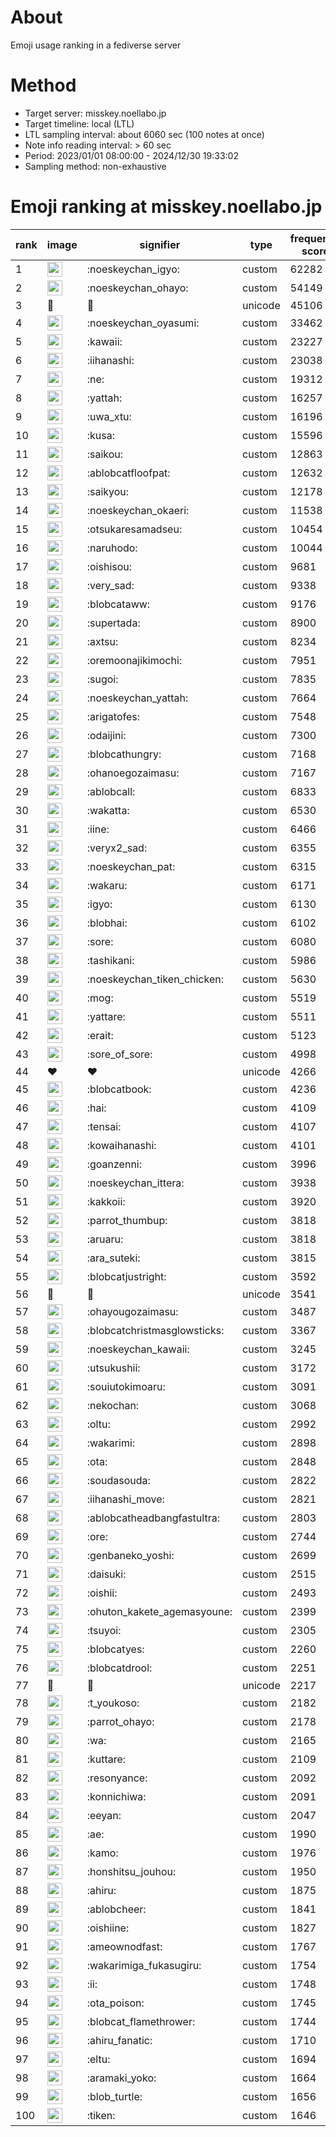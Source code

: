 # About
Emoji usage ranking in a fediverse server

# Method
- Target server: misskey.noellabo.jp
- Target timeline: local (LTL)
- LTL sampling interval: about 6060 sec (100 notes at once)
- Note info reading interval: > 60 sec
- Period: 2023/01/01 08:00:00 - 2024/12/30 19:33:02 
- Sampling method: non-exhaustive

# Emoji ranking at misskey.noellabo.jp

|rank|image|signifier|type|frequency score|
|----|----|----|----|----|
|1|<img height="24" src="https://misskey.noellabo.jp/emoji/noeskeychan_igyo.webp">|:noeskeychan_igyo:|custom|62282|
|2|<img height="24" src="https://misskey.noellabo.jp/emoji/noeskeychan_ohayo.webp">|:noeskeychan_ohayo:|custom|54149|
|3|🎉|🎉|unicode|45106|
|4|<img height="24" src="https://misskey.noellabo.jp/emoji/noeskeychan_oyasumi.webp">|:noeskeychan_oyasumi:|custom|33462|
|5|<img height="24" src="https://misskey.noellabo.jp/emoji/kawaii.webp">|:kawaii:|custom|23227|
|6|<img height="24" src="https://misskey.noellabo.jp/emoji/iihanashi.webp">|:iihanashi:|custom|23038|
|7|<img height="24" src="https://misskey.noellabo.jp/emoji/ne.webp">|:ne:|custom|19312|
|8|<img height="24" src="https://misskey.noellabo.jp/emoji/yattah.webp">|:yattah:|custom|16257|
|9|<img height="24" src="https://misskey.noellabo.jp/emoji/uwa_xtu.webp">|:uwa_xtu:|custom|16196|
|10|<img height="24" src="https://misskey.noellabo.jp/emoji/kusa.webp">|:kusa:|custom|15596|
|11|<img height="24" src="https://misskey.noellabo.jp/emoji/saikou.webp">|:saikou:|custom|12863|
|12|<img height="24" src="https://misskey.noellabo.jp/emoji/ablobcatfloofpat.webp">|:ablobcatfloofpat:|custom|12632|
|13|<img height="24" src="https://misskey.noellabo.jp/emoji/saikyou.webp">|:saikyou:|custom|12178|
|14|<img height="24" src="https://misskey.noellabo.jp/emoji/noeskeychan_okaeri.webp">|:noeskeychan_okaeri:|custom|11538|
|15|<img height="24" src="https://misskey.noellabo.jp/emoji/otsukaresamadseu.webp">|:otsukaresamadseu:|custom|10454|
|16|<img height="24" src="https://misskey.noellabo.jp/emoji/naruhodo.webp">|:naruhodo:|custom|10044|
|17|<img height="24" src="https://misskey.noellabo.jp/emoji/oishisou.webp">|:oishisou:|custom|9681|
|18|<img height="24" src="https://misskey.noellabo.jp/emoji/very_sad.webp">|:very_sad:|custom|9338|
|19|<img height="24" src="https://misskey.noellabo.jp/emoji/blobcataww.webp">|:blobcataww:|custom|9176|
|20|<img height="24" src="https://misskey.noellabo.jp/emoji/supertada.webp">|:supertada:|custom|8900|
|21|<img height="24" src="https://misskey.noellabo.jp/emoji/axtsu.webp">|:axtsu:|custom|8234|
|22|<img height="24" src="https://misskey.noellabo.jp/emoji/oremoonajikimochi.webp">|:oremoonajikimochi:|custom|7951|
|23|<img height="24" src="https://misskey.noellabo.jp/emoji/sugoi.webp">|:sugoi:|custom|7835|
|24|<img height="24" src="https://misskey.noellabo.jp/emoji/noeskeychan_yattah.webp">|:noeskeychan_yattah:|custom|7664|
|25|<img height="24" src="https://misskey.noellabo.jp/emoji/arigatofes.webp">|:arigatofes:|custom|7548|
|26|<img height="24" src="https://misskey.noellabo.jp/emoji/odaijini.webp">|:odaijini:|custom|7300|
|27|<img height="24" src="https://misskey.noellabo.jp/emoji/blobcathungry.webp">|:blobcathungry:|custom|7168|
|28|<img height="24" src="https://misskey.noellabo.jp/emoji/ohanoegozaimasu.webp">|:ohanoegozaimasu:|custom|7167|
|29|<img height="24" src="https://misskey.noellabo.jp/emoji/ablobcall.webp">|:ablobcall:|custom|6833|
|30|<img height="24" src="https://misskey.noellabo.jp/emoji/wakatta.webp">|:wakatta:|custom|6530|
|31|<img height="24" src="https://misskey.noellabo.jp/emoji/iine.webp">|:iine:|custom|6466|
|32|<img height="24" src="https://misskey.noellabo.jp/emoji/veryx2_sad.webp">|:veryx2_sad:|custom|6355|
|33|<img height="24" src="https://misskey.noellabo.jp/emoji/noeskeychan_pat.webp">|:noeskeychan_pat:|custom|6315|
|34|<img height="24" src="https://misskey.noellabo.jp/emoji/wakaru.webp">|:wakaru:|custom|6171|
|35|<img height="24" src="https://misskey.noellabo.jp/emoji/igyo.webp">|:igyo:|custom|6130|
|36|<img height="24" src="https://misskey.noellabo.jp/emoji/blobhai.webp">|:blobhai:|custom|6102|
|37|<img height="24" src="https://misskey.noellabo.jp/emoji/sore.webp">|:sore:|custom|6080|
|38|<img height="24" src="https://misskey.noellabo.jp/emoji/tashikani.webp">|:tashikani:|custom|5986|
|39|<img height="24" src="https://misskey.noellabo.jp/emoji/noeskeychan_tiken_chicken.webp">|:noeskeychan_tiken_chicken:|custom|5630|
|40|<img height="24" src="https://misskey.noellabo.jp/emoji/mog.webp">|:mog:|custom|5519|
|41|<img height="24" src="https://misskey.noellabo.jp/emoji/yattare.webp">|:yattare:|custom|5511|
|42|<img height="24" src="https://misskey.noellabo.jp/emoji/erait.webp">|:erait:|custom|5123|
|43|<img height="24" src="https://misskey.noellabo.jp/emoji/sore_of_sore.webp">|:sore_of_sore:|custom|4998|
|44|❤|❤|unicode|4266|
|45|<img height="24" src="https://misskey.noellabo.jp/emoji/blobcatbook.webp">|:blobcatbook:|custom|4236|
|46|<img height="24" src="https://misskey.noellabo.jp/emoji/hai.webp">|:hai:|custom|4109|
|47|<img height="24" src="https://misskey.noellabo.jp/emoji/tensai.webp">|:tensai:|custom|4107|
|48|<img height="24" src="https://misskey.noellabo.jp/emoji/kowaihanashi.webp">|:kowaihanashi:|custom|4101|
|49|<img height="24" src="https://misskey.noellabo.jp/emoji/goanzenni.webp">|:goanzenni:|custom|3996|
|50|<img height="24" src="https://misskey.noellabo.jp/emoji/noeskeychan_ittera.webp">|:noeskeychan_ittera:|custom|3938|
|51|<img height="24" src="https://misskey.noellabo.jp/emoji/kakkoii.webp">|:kakkoii:|custom|3920|
|52|<img height="24" src="https://misskey.noellabo.jp/emoji/parrot_thumbup.webp">|:parrot_thumbup:|custom|3818|
|53|<img height="24" src="https://misskey.noellabo.jp/emoji/aruaru.webp">|:aruaru:|custom|3818|
|54|<img height="24" src="https://misskey.noellabo.jp/emoji/ara_suteki.webp">|:ara_suteki:|custom|3815|
|55|<img height="24" src="https://misskey.noellabo.jp/emoji/blobcatjustright.webp">|:blobcatjustright:|custom|3592|
|56|🍗|🍗|unicode|3541|
|57|<img height="24" src="https://misskey.noellabo.jp/emoji/ohayougozaimasu.webp">|:ohayougozaimasu:|custom|3487|
|58|<img height="24" src="https://misskey.noellabo.jp/emoji/blobcatchristmasglowsticks.webp">|:blobcatchristmasglowsticks:|custom|3367|
|59|<img height="24" src="https://misskey.noellabo.jp/emoji/noeskeychan_kawaii.webp">|:noeskeychan_kawaii:|custom|3245|
|60|<img height="24" src="https://misskey.noellabo.jp/emoji/utsukushii.webp">|:utsukushii:|custom|3172|
|61|<img height="24" src="https://misskey.noellabo.jp/emoji/souiutokimoaru.webp">|:souiutokimoaru:|custom|3091|
|62|<img height="24" src="https://misskey.noellabo.jp/emoji/nekochan.webp">|:nekochan:|custom|3068|
|63|<img height="24" src="https://misskey.noellabo.jp/emoji/oltu.webp">|:oltu:|custom|2992|
|64|<img height="24" src="https://misskey.noellabo.jp/emoji/wakarimi.webp">|:wakarimi:|custom|2898|
|65|<img height="24" src="https://misskey.noellabo.jp/emoji/ota.webp">|:ota:|custom|2848|
|66|<img height="24" src="https://misskey.noellabo.jp/emoji/soudasouda.webp">|:soudasouda:|custom|2822|
|67|<img height="24" src="https://misskey.noellabo.jp/emoji/iihanashi_move.webp">|:iihanashi_move:|custom|2821|
|68|<img height="24" src="https://misskey.noellabo.jp/emoji/ablobcatheadbangfastultra.webp">|:ablobcatheadbangfastultra:|custom|2803|
|69|<img height="24" src="https://misskey.noellabo.jp/emoji/ore.webp">|:ore:|custom|2744|
|70|<img height="24" src="https://misskey.noellabo.jp/emoji/genbaneko_yoshi.webp">|:genbaneko_yoshi:|custom|2699|
|71|<img height="24" src="https://misskey.noellabo.jp/emoji/daisuki.webp">|:daisuki:|custom|2515|
|72|<img height="24" src="https://misskey.noellabo.jp/emoji/oishii.webp">|:oishii:|custom|2493|
|73|<img height="24" src="https://misskey.noellabo.jp/emoji/ohuton_kakete_agemasyoune.webp">|:ohuton_kakete_agemasyoune:|custom|2399|
|74|<img height="24" src="https://misskey.noellabo.jp/emoji/tsuyoi.webp">|:tsuyoi:|custom|2305|
|75|<img height="24" src="https://misskey.noellabo.jp/emoji/blobcatyes.webp">|:blobcatyes:|custom|2260|
|76|<img height="24" src="https://misskey.noellabo.jp/emoji/blobcatdrool.webp">|:blobcatdrool:|custom|2251|
|77|👀|👀|unicode|2217|
|78|<img height="24" src="https://misskey.noellabo.jp/emoji/t_youkoso.webp">|:t_youkoso:|custom|2182|
|79|<img height="24" src="https://misskey.noellabo.jp/emoji/parrot_ohayo.webp">|:parrot_ohayo:|custom|2178|
|80|<img height="24" src="https://misskey.noellabo.jp/emoji/wa.webp">|:wa:|custom|2165|
|81|<img height="24" src="https://misskey.noellabo.jp/emoji/kuttare.webp">|:kuttare:|custom|2109|
|82|<img height="24" src="https://misskey.noellabo.jp/emoji/resonyance.webp">|:resonyance:|custom|2092|
|83|<img height="24" src="https://misskey.noellabo.jp/emoji/konnichiwa.webp">|:konnichiwa:|custom|2091|
|84|<img height="24" src="https://misskey.noellabo.jp/emoji/eeyan.webp">|:eeyan:|custom|2047|
|85|<img height="24" src="https://misskey.noellabo.jp/emoji/ae.webp">|:ae:|custom|1990|
|86|<img height="24" src="https://misskey.noellabo.jp/emoji/kamo.webp">|:kamo:|custom|1976|
|87|<img height="24" src="https://misskey.noellabo.jp/emoji/honshitsu_jouhou.webp">|:honshitsu_jouhou:|custom|1950|
|88|<img height="24" src="https://misskey.noellabo.jp/emoji/ahiru.webp">|:ahiru:|custom|1875|
|89|<img height="24" src="https://misskey.noellabo.jp/emoji/ablobcheer.webp">|:ablobcheer:|custom|1841|
|90|<img height="24" src="https://misskey.noellabo.jp/emoji/oishiine.webp">|:oishiine:|custom|1827|
|91|<img height="24" src="https://misskey.noellabo.jp/emoji/ameownodfast.webp">|:ameownodfast:|custom|1767|
|92|<img height="24" src="https://misskey.noellabo.jp/emoji/wakarimiga_fukasugiru.webp">|:wakarimiga_fukasugiru:|custom|1754|
|93|<img height="24" src="https://misskey.noellabo.jp/emoji/ii.webp">|:ii:|custom|1748|
|94|<img height="24" src="https://misskey.noellabo.jp/emoji/ota_poison.webp">|:ota_poison:|custom|1745|
|95|<img height="24" src="https://misskey.noellabo.jp/emoji/blobcat_flamethrower.webp">|:blobcat_flamethrower:|custom|1744|
|96|<img height="24" src="https://misskey.noellabo.jp/emoji/ahiru_fanatic.webp">|:ahiru_fanatic:|custom|1710|
|97|<img height="24" src="https://misskey.noellabo.jp/emoji/eltu.webp">|:eltu:|custom|1694|
|98|<img height="24" src="https://misskey.noellabo.jp/emoji/aramaki_yoko.webp">|:aramaki_yoko:|custom|1664|
|99|<img height="24" src="https://misskey.noellabo.jp/emoji/blob_turtle.webp">|:blob_turtle:|custom|1656|
|100|<img height="24" src="https://misskey.noellabo.jp/emoji/tiken.webp">|:tiken:|custom|1646|
